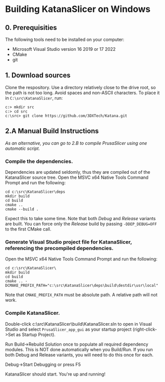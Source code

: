 # Building KatanaSlicer on Windows


## 0. Prerequisities

The following tools need to be installed on your computer:
- Microsoft Visual Studio version 16 2019 or 17 2022
- CMake
- git




## 1. Download sources

Clone the respository. Use a directory relatively close to the drive root, so the path is not too long. Avoid spaces and non-ASCII characters. To place it in `C:\src\KatanaSlicer`, run:
```
c:> mkdir src
c:> cd src
c:\src> git clone https://github.com/3DXTech/Katana.git
```


## 2.A Manual Build Instructions

_As an alternative, you can go to 2.B to compile PrusaSlicer using one automatic script._

### Compile the dependencies.
Dependencies are updated seldomly, thus they are compiled out of the KatanaSlicer source tree.
Open the MSVC x64 Native Tools Command Prompt and run the following:
```
cd c:\src\KatanaSlicer\deps
mkdir build
cd build
cmake ..
cmake --build .
```
Expect this to take some time. Note that both _Debug_ and _Release_ variants are built. You can force only the _Release_ build by passing `-DDEP_DEBUG=OFF` to the first CMake call.

### Generate Visual Studio project file for KatanaSlicer, referencing the precompiled dependencies.
Open the MSVC x64 Native Tools Command Prompt and run the following:
```
cd c:\src\KatanaSlicer\
mkdir build
cd build
cmake .. -DCMAKE_PREFIX_PATH="c:\src\KatanaSlicer\deps\build\destdir\usr\local"
```

Note that `CMAKE_PREFIX_PATH` must be absolute path. A relative path will not work.

### Compile KatanaSlicer. 

Double-click c:\src\KatanaSlicer\build\KatanaSlicer.sln to open in Visual Studio and select `PrusaSlicer_app_gui` as your startup project (right-click->Set as Startup Project).

Run Build->Rebuild Solution once to populate all required dependency modules. This is NOT done automatically when you Build/Run. If you run both Debug and Release variants, you will need to do this once for each.

Debug->Start Debugging or press F5

KatanaSlicer should start. You're up and running!
